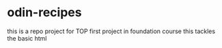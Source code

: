 # odin-recipes
this is a repo project for TOP first project in foundation course
this tackles the basic html
